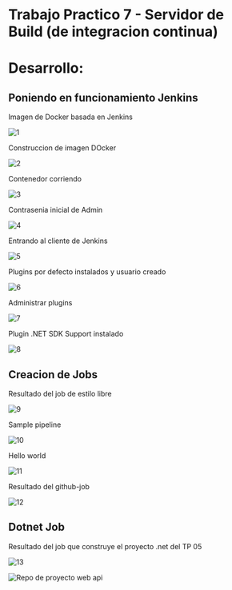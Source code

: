# Trabajo Practico 7 - Servidor de Build (de integracion continua)

# Desarrollo:

## Poniendo en funcionamiento Jenkins

Imagen de Docker basada en Jenkins

![1](1_dockerfile_jenkins.png)

Construccion de imagen DOcker 

![2](2_docker_build.png)

Contenedor corriendo

![3](3_docker_run.png)

Contrasenia inicial de Admin

![4](4_initial_admin_password.png)

Entrando al cliente de Jenkins

![5](5_bienvenido_jenkins.png)

Plugins por defecto instalados y usuario creado

![6](6_jenkins_is_ready.png)

Administrar plugins

![7](7_administrar_plugins.png)

Plugin .NET SDK Support instalado

![8](8_plugin_installed.png)

## Creacion de Jobs

Resultado del job de estilo libre

![9](9_first-job_result.png)

Sample pipeline

![10](10_try_sample_pipeline.png)

Hello world

![11](11_result_sample_pipeline.png)

Resultado del github-job

![12](12_result_github_job.png)

## Dotnet Job

Resultado del job que construye el proyecto .net del TP 05

![13](13_result_git_netcore_job.png)

![Repo de proyecto web api](https://github.com/AgusZanini/MiProyectoWebAPI)
